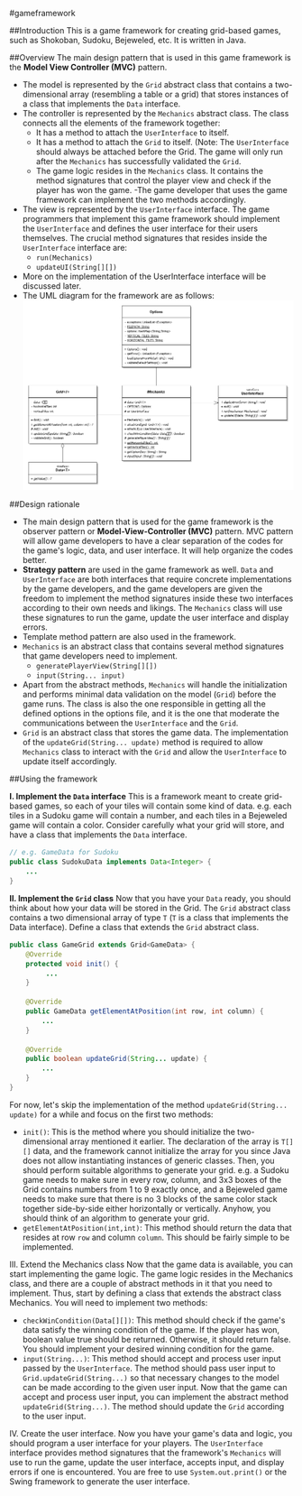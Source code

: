 #gameframework

##Introduction
This is a game framework for creating grid-based games, such as Shokoban, Sudoku, Bejeweled, etc.
It is written in Java.

##Overview
The main design pattern that is used in this game framework is the **Model View Controller (MVC)** pattern.
- The model is represented by the `Grid` abstract class that contains a two-dimensional array (resembling a table or a grid) that stores instances of a class that implements the `Data` interface.
- The controller is represented by the `Mechanics` abstract class. The class connects all the elements of the framework together:
	- It has a method to attach the `UserInterface` to itself.
	- It has a method to attach the `Grid` to itself. (Note: The `UserInterface` should always be attached before the Grid. The game will only run after the `Mechanics` has successfully validated the `Grid`.
	- The game logic resides in the `Mechanics` class. It contains the method signatures that control the player view and check if the player has won the game. -The game developer that uses the game framework can implement the two methods accordingly.
- The view is represented by the `UserInterface` interface. The game programmers that implement this game framework should implement the `UserInterface` and defines the user interface for their users themselves. The crucial method signatures that resides inside the `UserInterface` interface are:
  - `run(Mechanics)`
  - `updateUI(String[][])`
- More on the implementation of the UserInterface interface will be discussed later.
- The UML diagram for the framework are as follows:
![alt tag](https://github.com/afifsohaili/gameframework/blob/master/uml.png)

##Design rationale
- The main design pattern that is used for the game framework is the observer pattern or **Model-View-Controller (MVC)** pattern. MVC pattern will allow game developers to have a clear separation of the codes for the game's logic, data, and user interface. It will help organize the codes better.
- **Strategy pattern** are used in the game framework as well. `Data` and `UserInterface` are both interfaces that require concrete implementations by the game developers, and the game developers are given the freedom to implement the method signatures inside these two interfaces according to their own needs and likings. The `Mechanics` class will use these signatures to run the game, update the user interface and display errors.
- Template method pattern are also used in the framework.
- `Mechanics` is an abstract class that contains several method signatures that game developers need to implement.
	- `generatePlayerView(String[][])`
	- `input(String... input)`
- Apart from the abstract methods, `Mechanics` will handle the initialization and performs minimal data validation on the model (`Grid`) before the game runs. The class is also the one responsible in getting all the defined options in the options file, and it is the one that moderate the communications between the `UserInterface` and the `Grid`.
- `Grid` is an abstract class that stores the game data. The implementation of the `updateGrid(String... update)` method is required to allow `Mechanics` class to interact with the `Grid` and allow the `UserInterface` to update itself accordingly.

##Using the framework

**I. Implement the `Data` interface**
This is a framework meant to create grid-based games, so each of your tiles will contain some kind of data. e.g. each tiles in a Sudoku game will contain a number, and each tiles in a Bejeweled game will contain a color. 
Consider carefully what your grid will store, and have a class that implements the `Data` interface.
```Java
// e.g. GameData for Sudoku
public class SudokuData implements Data<Integer> { 
	...
}
```

**II. Implement the `Grid` class**
Now that you have your `Data` ready, you should think about how your data will be stored in the Grid. The `Grid` abstract class contains a two dimensional array of type `T` (`T` is a class that implements the Data interface). Define a class that extends the `Grid` abstract class.
```Java
public class GameGrid extends Grid<GameData> {
    @Override
    protected void init() {
         ...
    }

    @Override
    public GameData getElementAtPosition(int row, int column) {
        ... 
    } 

    @Override
    public boolean updateGrid(String... update) {
        ... 
    } 
}
```

For now, let's skip the implementation of the method `updateGrid(String... update)` for a while and focus on the first two methods:
- `init()`: This is the method where you should initialize the two-dimensional array mentioned it earlier. The declaration of the array is `T[][]` data, and the framework cannot initialize the array for you since Java does not allow instantiating instances of generic classes. Then, you should perform suitable algorithms to generate your grid. e.g. a Sudoku game needs to make sure in every row, column, and 3x3 boxes of the Grid contains numbers from 1 to 9 exactly once, and a Bejeweled game needs to make sure that there is no 3 blocks of the same color stack together side-by-side either horizontally or vertically. Anyhow, you should think of an algorithm to generate your grid.
- `getElementAtPosition(int,int)`: This method should return the data that resides at row `row` and column `column`. This should be fairly simple to be implemented.

III. Extend the Mechanics class
Now that the game data is available, you can start implementing the game logic. The game logic resides in the Mechanics class, and there are a couple of abstract methods in it that you need to implement. Thus, start by defining a class that extends the abstract class Mechanics. You will need to implement two methods:
- `checkWinCondition(Data[][])`: This method should check if the game's data satisfy the winning condition of the game. If the player has won, boolean value true should be returned. Otherwise, it should return false. You should implement your desired winning condition for the game.
- `input(String...)`: This method should accept and process user input passed by the `UserInterface`. The method should pass user input to `Grid.updateGrid(String...)` so that necessary changes to the model can be made according to the given user input.
Now that the game can accept and process user input, you can implement the abstract method `updateGrid(String...)`. The method should update the `Grid` according to the user input.

IV. Create the user interface.
Now you have your game's data and logic, you should program a user interface for your players. The `UserInterface` interface provides method signatures that the framework's `Mechanics` will use to run the game, update the user interface, accepts input, and display errors if one is encountered. You are free to use `System.out.print()` or the Swing framework to generate the user interface.
